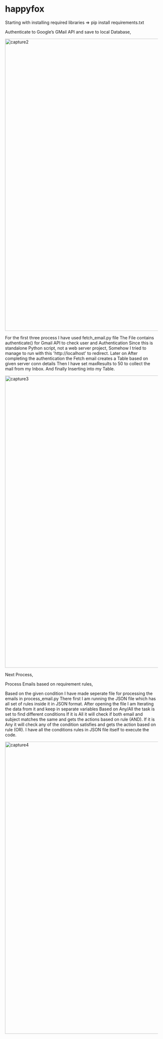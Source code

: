 # happyfox

Starting with installing required libraries
=> pip install requirements.txt

Authenticate to Google’s GMail API and save to local Database,

<img width="960" alt="capture2" src="https://github.com/AakashRanga/happyfox/assets/105368559/c6ab78ee-efcd-4927-b860-e5f3dbaea67f">


For the first three process I have used fetch_email.py file
The File contains authenticate() for Gmail API to check user and Authentication 
Since this is standalone Python script, not a web server project, Somehow I tried to manage to run with this 'http://localhost' to redirect.
Later on After completing the authentication the Fetch email creates a Table based on given server conn details
Then I have set maxResults to 50 to collect the mail from my Inbox.
And finally Inserting into my Table.



<img width="960" alt="capture3" src="https://github.com/Aakash287/learning_material/assets/119830681/03203ca7-e909-419d-afa0-ddbbf6b970db">




Next Process,

Process Emails based on requirement rules,

Based on the given condition I have made seperate file for processing the emails in process_email.py
There first I am running the JSON file which has all set of rules inside it in JSON format.
After opening the file I am Iterating the data from it and keep in separate variables 
Based on Any/All the task is set to find different conditions 
If it is All it will check if both email and subject matches the same and gets the actions based on rule (AND).
If it is Any it will check any of the condition satisfies and gets the action based on rule (OR).
I have all the conditions rules in JSON file itself to execute the code.




<img width="960" alt="capture4" src="https://github.com/Aakash287/learning_material/assets/119830681/1e83e1a6-b72e-4b81-b208-dacdd3f95839">


